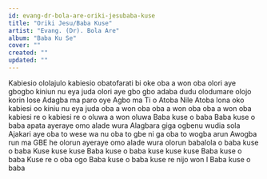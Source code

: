 ```yaml
---
id: evang-dr-bola-are-oriki-jesubaba-kuse
title: "Oriki Jesu/Baba Kuse"
artist: "Evang. (Dr). Bola Are"
album: "Baba Ku Se"
cover: ""
created: ""
updated: ""
---
```


Kabiesio ololajulo
kabiesio obatofarati bi oke
oba a won oba
olori aye gbogbo
kiniun nu eya juda
olori aye gbo gbo
adaba dudu olodumare
olojo korin lose
Adagba ma paro oye
Agbo ma Ti o
Atoba Nile
Atoba lona oko
kabiesi oo
kiniu nu eya juda
oba a won oba
oba a won oba
oba a won oba
kabiesi re o
kabiesi re o
oluwa a won oluwa
Baba kuse o baba
Baba kuse o baba
apata ayeraye
omo alade wura
Alagbara giga
ogbenu wudia sola
Ajakari aye
oba to wese wa nu
oba to gbe ni ga
oba to wogba arun
Awogba run ma GBE he
olorun ayeraye
omo alade wura
olorun babalola o
baba kuse o baba
Kuse kuse kuse
Baba kuse o baba
kuse kuse kuse
Baba kuse o baba
Kuse re o oba ogo
Baba kuse o baba
kuse re nijo won I
Baba kuse o baba